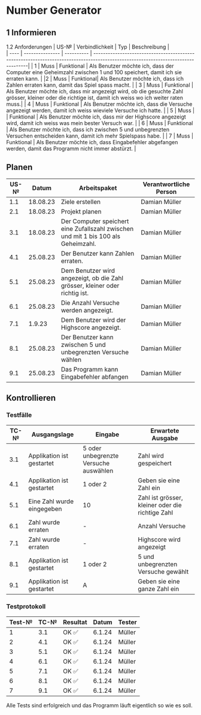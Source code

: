 # Number Generator

## 1 Informieren
 

1.2 Anforderungen
| US-№ | Verbindlichkeit | Typ        | Beschreibung |                                                                                                                       
| ---- | --------------- | ---------- | ---------------------------------------------------------------------------------------------------------------------------------|
| 1  |    Muss           | Funktional |  Als Benutzer möchte ich, dass der Computer eine Geheimzahl zwischen 1 und 100 speichert, damit ich sie erraten kann. |
|2  |   Muss             | Funktional| Als Benutzer möchte ich, dass ich Zahlen erraten kann, damit das Spiel spass macht. |
|  3 |   Muss |  Funktional    | Als Benutzer möchte ich, dass mir angezeigt wird, ob die gesuchte Zahl grösser, kleiner oder die richtige ist, damit ich weiss wo ich weiter raten muss.|
| 4   | Muss       | Funktional | Als Benutzer möchte ich, dass die Versuche angezeigt werden, damit ich weiss wieviele Versuche ich hatte. |
|  5  |  Muss |        | Funktional   | Als Benutzer möchte ich, dass mir der Highscore angezeigt wird, damit ich weiss was mein bester Versuch war. |
|  6   |  Muss   |  Funktional | Als Benutzer möchte ich, dass ich zwischen 5 und unbegrenzten Versuchen entscheiden kann, damit ich mehr Spielspass habe.   |
|  7  |  Muss    | Funktional | Als Benutzer möchte ich, dass Eingabefehler abgefangen werden, damit das Programm nicht immer abstürzt. |


 


## Planen

| US-№ | Datum | Arbeitspaket  | Verantwortliche Person   |
| ---- | ----- | ------------- | ------------------------- |
| 1.1 | 18.08.23   | Ziele erstellen | Damian Müller |
| 2.1 | 18.08.23   | Projekt planen |Damian Müller |
| 3.1 | 18.08.23   | Der Computer speichert eine Zufallszahl zwischen und mit 1 bis 100 als Geheimzahl.   | Damian Müller |
| 4.1 | 25.08.23   | Der Benutzer kann Zahlen erraten. | Damian Müller |
| 5.1 | 25.08.23   | Dem Benutzer wird angezeigt, ob die Zahl grösser, kleiner oder richtig ist. | Damian Müller |
| 6.1 | 25.08.23   | Die Anzahl Versuche werden angezeigt. | Damian Müller |
| 7.1 | 1.9.23     | Dem Benutzer wird der Highscore angezeigt. | Damian Müller |
| 8.1 | 25.08.23   | Der Benutzer kann zwischen 5 und unbegrenzten Versuche wählen | Damian Müller |
| 9.1| 25.08.23   | Das Programm kann Eingabefehler abfangen | Damian Müller|


## Kontrollieren

### Testfälle

| TC-№ | Ausgangslage | Eingabe | Erwartete Ausgabe |
|---|---|---|---|
| 3.1 | Applikation ist gestartet | 5 oder unbegrenzte Versuche auswählen | Zahl wird gespeichert|
| 4.1 | Applikation ist gestartet | 1 oder 2  |  Geben sie eine Zahl ein |
| 5.1 | Eine Zahl wurde eingegeben | 10 | Zahl ist grösser, kleiner oder die richtige Zahl |
| 6.1 | Zahl wurde erraten |  - | Anzahl Versuche |
| 7.1 | Zahl wurde erraten | - | Highscore wird angezeigt |
| 8.1 | Applikation ist gestartet | 1 oder 2 | 5 und unbegrenzten Versuche gewählt |
| 9.1| Applikation ist gestartet | A | Geben sie eine ganze Zahl ein |


### Testprotokoll

| Test-№ | TC-№ | Resultat | Datum      | Tester |
| ------ | ---- | -------- | ---------- | ------ |
| 1 | 3.1 |  OK ✅         | 6.1.24 | Müller |
| 2 | 4.1 |  OK ✅         | 6.1.24 | Müller |
| 3 | 5.1 |  OK ✅        | 6.1.24 | Müller |
| 4 | 6.1 |  OK ✅         | 6.1.24 | Müller |
| 5 | 7.1 |  OK ✅         | 6.1.24 | Müller |
| 6 | 8.1 |  OK ✅         | 6.1.24 | Müller |
| 7 | 9.1 |  OK ✅         | 6.1.24 | Müller |

Alle Tests sind erfolgreich und das Programm läuft eigentlich so wie es soll.
